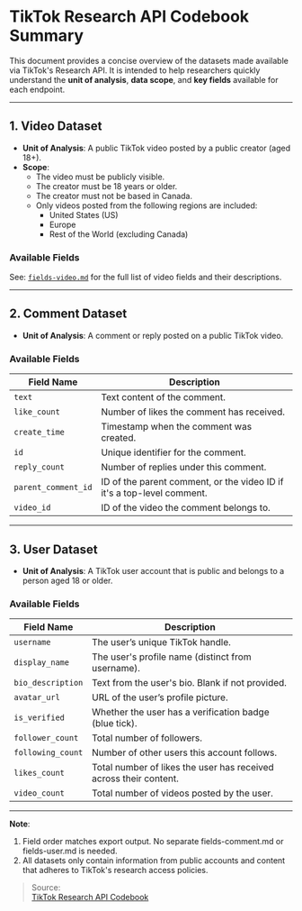 # TikTok Research API Codebook Summary

This document provides a concise overview of the datasets made available via TikTok's Research API. It is intended to help researchers quickly understand the **unit of analysis**, **data scope**, and **key fields** available for each endpoint.

---

## 1. Video Dataset

- **Unit of Analysis**: A public TikTok video posted by a public creator (aged 18+).
- **Scope**:
  - The video must be publicly visible.
  - The creator must be 18 years or older.
  - The creator must not be based in Canada.
  - Only videos posted from the following regions are included:
    - United States (US)
    - Europe
    - Rest of the World (excluding Canada)

### Available Fields
See: [`fields-video.md`](./fields-video.md) for the full list of video fields and their descriptions.

---

## 2. Comment Dataset

- **Unit of Analysis**: A comment or reply posted on a public TikTok video.

### Available Fields
| Field Name           | Description                                                                 |
|----------------------|-----------------------------------------------------------------------------|
| `text`               | Text content of the comment.                                                |
| `like_count`         | Number of likes the comment has received.    
| `create_time`        | Timestamp when the comment was created.                                     |
| `id`                 | Unique identifier for the comment.                                                        |
| `reply_count`        | Number of replies under this comment.                                       |
| `parent_comment_id`  | ID of the parent comment, or the video ID if it's a top-level comment.      |
| `video_id`           | ID of the video the comment belongs to.                                     |

---

## 3. User Dataset

- **Unit of Analysis**: A TikTok user account that is public and belongs to a person aged 18 or older.

### Available Fields
| Field Name           | Description                                                                 |
|----------------------|-----------------------------------------------------------------------------|
| `username`           | The user’s unique TikTok handle.                                            |
| `display_name`       | The user's profile name (distinct from username).                           |
| `bio_description`    | Text from the user's bio. Blank if not provided.                            |
| `avatar_url`         | URL of the user’s profile picture.                                          |
| `is_verified`        | Whether the user has a verification badge (blue tick).                      |
| `follower_count`     | Total number of followers.                                                  |
| `following_count`    | Number of other users this account follows.                                 |
| `likes_count`        | Total number of likes the user has received across their content.           |
| `video_count`        | Total number of videos posted by the user.                                  |


---

**Note**: 
1. Field order matches export output. No separate fields-comment.md or fields-user.md is needed.
2. All datasets only contain information from public accounts and content that adheres to TikTok's research access policies.


> Source: <br>
> [TikTok Research API Codebook](https://developers.tiktok.com/doc/research-api-codebook) 
